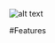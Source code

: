 

![alt text](https://github.com/jimdox/BlackBox/blob/master/bxEngine/res/bx_logo-400.png)

#Features
